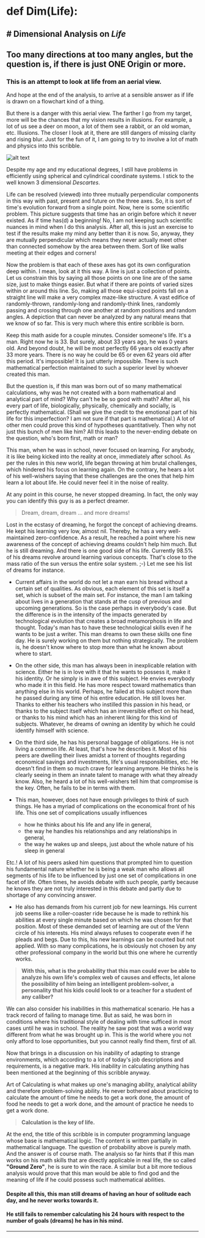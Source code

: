 # def Dim(Life):
##        # Dimensional Analysis on _Life_

## Too many directions at too many angles, but the question is, if there is just ONE Origin or more.

### This is an attempt to look at life from an aerial view.

And hope at the end of the analysis, to arrive at a sensible answer as if life is drawn on a flowchart kind of a thing.

But there is a danger with this aerial view. The farther I go from my target, more will be the chances that my vision results in illusions. For example, a lot of us see a deer on moon, a lot of them see a rabbit, or an old woman, etc. Illusions. The closer I look at it, there are still dangers of missing clarity and rising blur. Just for the fun of it, I am going to try to involve a lot of math and physics into this scribble.

![alt text](https://catagavirialara.files.wordpress.com/2011/02/3d-coord.png "Life in 3D")

Despite my age and my educational degrees, I still have problems in efficiently using spherical and cylindrical coordinate systems. I stick to the well known 3 dimensional _Descartes_.

Life can be resolved (viewed) into three mutually perpendicular components in this way with past, present and future on the three axes. So, it is sort of time's evolution forward from a single point. Now, here is some scientific problem. This picture suggests that time has an origin before which it never existed. As if time has(d) a beginning! No, I am not keeping such scientific nuances in mind when I do this analysis. After all, this is just an exercise to test if the results make my mind any better than it is now. So, anyway, they are mutually perpendicular which means they never actually meet other than connected somehow by the area between them. Sort of like walls meeting at their edges and corners!

Now the problem is that each of these axes has got its own configuration deep within. I mean, look at it this way. A line is just a collection of points. Let us constrain this by saying all those points on one line are of the same size, just to make things easier. But what if there are points of varied sizes within or around this line. So, making all those equi-sized points fall on a straight line will make a very complex maze-like structure. A vast edifice of randomly-thrown, randomly-long and randomly-think lines, randomly passing and crossing through one another at random positions and random angles. A depiction that can never be analyzed by any natural means that we know of so far. This is very much where this entire scribble is born.

Keep this math aside for a couple minutes. Consider someone's life. It's a man. Right now he is 33. But surely, about 33 years ago, he was 0 years old. And beyond doubt, he will be most perfectly 66 years old exactly after 33 more years. There is no way he could be 65 or even 62 years old after this period. It's impossible! It is just utterly impossible. There is such mathematical perfection maintained to such a superior level by whoever created this man.

But the question is, if this man was born out of so many mathematical calculations, why was he not created with a born mathematical and analytical part of mind? Why can't he be so good with math? After all, his every part of life, biologically, physically, chemically and socially, is perfectly mathematical. (Shall we give the credit to the emotional part of his life for this imperfection? I am not sure if that part is mathematical.) A lot of other men could prove this kind of hypotheses quantitatively. Then why not just this bunch of men like him? All this leads to the never-ending debate on the question, who's born first, math or man?

This man, when he was in school, never focused on learning. For anybody, it is like being kicked into the reality at once, immediately after school. As per the rules in this new world, life began throwing at him brutal challenges, which hindered his focus on learning again. On the contrary, he hears a lot of his well-wishers saying that these challenges are the ones that help him learn a lot about life. He could never feel it in the noise of reality.

At any point in this course, he never stopped dreaming. In fact, the only way you can identify this guy is as a perfect dreamer.

> Dream, dream, dream ... and more dreams!

Lost in the ecstasy of dreaming, he forgot the concept of achieving dreams. He kept his learning very low, almost nil. Thereby, he has a very well-maintained zero-confidence. As a result, he reached a point where his new awareness of the concept of achieving dreams couldn't help him much. But he is still dreaming. And there is one good side of his life. Currently 98.5% of his dreams revolve around learning various concepts. That's close to the mass ratio of the sun versus the entire solar system. ;-) Let me see his list of dreams for instance.

* Current affairs in the world do not let a man earn his bread without a certain set of qualities. As obvious, each element of this set is itself a set, which is subset of the main set. For instance, the man I am talking about lives in a generation that stands at the
cusp of previous and upcoming generations. So is the case perhaps in everybody's case. But the difference is in the intensity of the impacts generated by technological evolution that creates a broad metamorphosis in life and thought. Today's man has to have these technological skills even if he wants to be just a writer. This man dreams to own these skills one fine day. He is surely working on them but nothing strategically. The problem is, he doesn't know where to stop more than what he known about where to start.

* On the other side, this man has always been in inexplicable relation with science. Either he is in love with it that he wants to possess it, make it his identity. Or he simply is in awe of this subject. He envies everybody who made it in this field. He has more respect toward mathematics than anything else in his world. Perhaps, he failed at this subject more than he passed during any time of his entire education. He still loves her. Thanks to either his teachers who instilled this passion in his head, or thanks to the subject itself which has an irreversible effect on his head, or thanks to his mind which has an inherent liking for this kind of subjects. Whatever, he dreams of owning an identity by which he could identify himself with science.

* On the third side, he has his personal baggage of obligations. He is not living a common life. At least, that's how he describes it. Most of his peers are dwelling their lives amidst a torrent of thoughts regarding economical savings and investments, life's usual responsibilities, etc. He doesn't find in them so much crave for learning anymore. He thinks he is clearly seeing in them an innate talent to manage with what they already know. Also, he heard a lot of his well-wishers tell him that compromise is the key. Often, he fails to be in terms with them.

* This man, however, does not have enough privileges to think of such things. He has a myriad of complications on the economical front of his life. This one set of complications usually influences
  - how he thinks about his life and any life in general,
  - the way he handles his relationships and any relationships in general,
  - the way he wakes up and sleeps, just about the whole nature of his sleep in general

Etc.! A lot of his peers asked him questions that prompted him to question his fundamental nature whether he is being a weak man who allows all segments of his life to be influenced by just one set of complications in one facet of life. Often times, he avoids debate with such people, partly because he knows they are not truly interested in this debate and partly due to shortage of any convincing answer.

* He also has demands from his current job for new learnings. His current job seems like a roller-coaster ride because he is made to rethink his abilities at every single minute based on which he was chosen for that position. Most of these demanded set of learning are out of the Venn circle of his interests. His mind always refuses to cooperate even if he pleads and begs. Due to this, his new learnings can be counted but not applied. With so many complications, he is obviously not chosen by any other professional company in the world but this one where he currently works.

> __With this, what is the probability that this man could ever be able to analyze his own life's complex web of causes and effects, let alone the possibility of him being an intelligent problem-solver, a personality that his kids could look to or a teacher for a student of any caliber?__

We can also consider his inabilities in this mathematical scenario. He has a track record of failing to manage time. But as said, he was born in conditions where his traditional style of dealing with time sufficed in most cases until he was in school. The reality he saw post that was a world way different from what he was brought up in. This is the world where you not only afford to lose opportunities, but you cannot really find them, first of all.

Now that brings in a discussion on his inability of adapting to strange environments, which according to a lot of today's job descriptions and requirements, is a negative mark. His inability in calculating anything has been mentioned at the beginning of this scribble anyway.

Art of Calculating is what makes up one's managing ability, analytical ability and therefore problem-solving ability. He never bothered about practicing to calculate the amount of time he needs to get a work done, the amount of food he needs to get a work done, and the amount of practice he needs to get a work done.

> __Calculation is the key of life.__

At the end, the title of this scribble is in computer programming language whose base is mathematical logic. The content is written partially in mathematical language. The question of probability above is purely math. And the answer is of course math. The analysis so far hints that if this man works on his math skills that are directly applicable in real life, the so called __"Ground Zero"__, he is sure to win the race. A similar but a bit more tedious analysis would prove that this man would be able to find god and the meaning of life if he could possess such mathematical abilities.

#### Despite all this, this man still dreams of having an hour of solitude each day, and he never works towards it.

#### He still fails to remember calculating his 24 hours with respect to the number of goals (dreams) he has in his mind.

<hr></hr>
